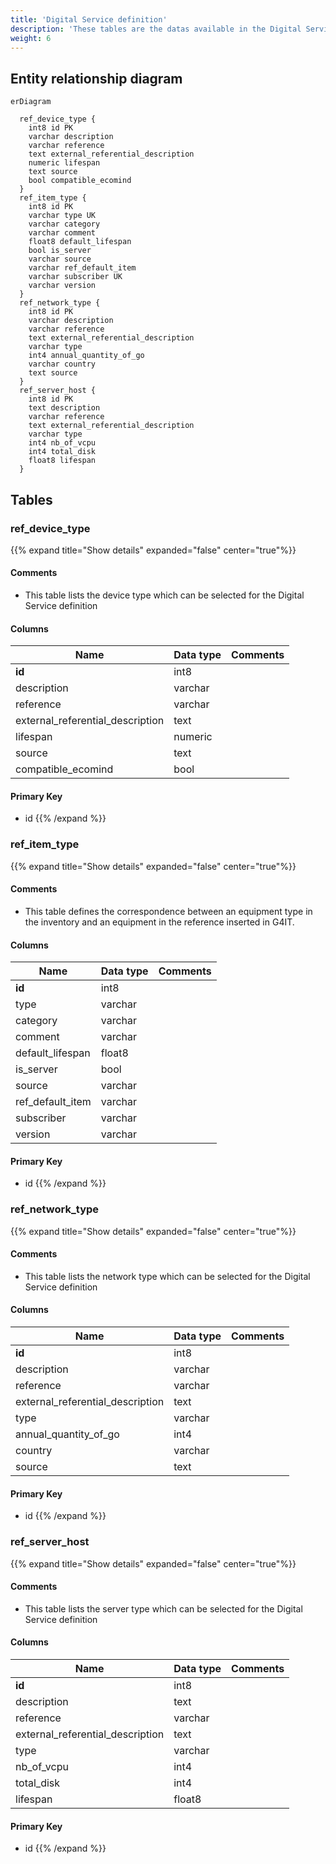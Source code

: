 ```yaml
---
title: 'Digital Service definition'
description: 'These tables are the datas available in the Digital Service module and their correspondance with the item for which impact datas are configured in G4IT'
weight: 6
---
```

## Entity relationship diagram 

```mermaid
erDiagram 

  ref_device_type {
    int8 id PK
    varchar description
    varchar reference
    text external_referential_description
    numeric lifespan
    text source
    bool compatible_ecomind
  }
  ref_item_type {
    int8 id PK
    varchar type UK
    varchar category
    varchar comment
    float8 default_lifespan
    bool is_server
    varchar source
    varchar ref_default_item
    varchar subscriber UK
    varchar version
  }
  ref_network_type {
    int8 id PK
    varchar description
    varchar reference
    text external_referential_description
    varchar type
    int4 annual_quantity_of_go
    varchar country
    text source
  }
  ref_server_host {
    int8 id PK
    text description
    varchar reference
    text external_referential_description
    varchar type
    int4 nb_of_vcpu
    int4 total_disk
    float8 lifespan
  }
``` 

## Tables 

### ref_device_type 

{{% expand title="Show details" expanded="false" center="true"%}} 

#### Comments 

 - This table lists the device type which can be selected for the Digital Service definition 

#### Columns 

|Name| Data type |Comments|
|---|-----------|---|
|**id**| int8      ||
|description| varchar   ||
|reference| varchar   ||
|external_referential_description| text      ||
|lifespan| numeric   ||
|source| text      ||
|compatible_ecomind| bool      ||

#### Primary Key 

 - id
{{% /expand %}}
### ref_item_type 

{{% expand title="Show details" expanded="false" center="true"%}} 

#### Comments 

 - This table defines the correspondence between an equipment type in the inventory and an equipment in the reference inserted in G4IT. 

#### Columns 

|Name|Data type|Comments|
|---|---|---|
|**id**|int8||
|type|varchar||
|category|varchar||
|comment|varchar||
|default_lifespan|float8||
|is_server|bool||
|source|varchar||
|ref_default_item|varchar||
|subscriber|varchar||
|version|varchar||

#### Primary Key 

 - id
{{% /expand %}}
### ref_network_type 

{{% expand title="Show details" expanded="false" center="true"%}} 

#### Comments 

 - This table lists the network type which can be selected for the Digital Service definition 

#### Columns 

|Name|Data type|Comments|
|---|---|---|
|**id**|int8||
|description|varchar||
|reference|varchar||
|external_referential_description|text||
|type|varchar||
|annual_quantity_of_go|int4||
|country|varchar||
|source|text||

#### Primary Key 

 - id
{{% /expand %}}
### ref_server_host 

{{% expand title="Show details" expanded="false" center="true"%}} 

#### Comments 

 - This table lists the server type which can be selected for the Digital Service definition 

#### Columns 

|Name|Data type|Comments|
|---|---|---|
|**id**|int8||
|description|text||
|reference|varchar||
|external_referential_description|text||
|type|varchar||
|nb_of_vcpu|int4||
|total_disk|int4||
|lifespan|float8||

#### Primary Key 

 - id
{{% /expand %}}

